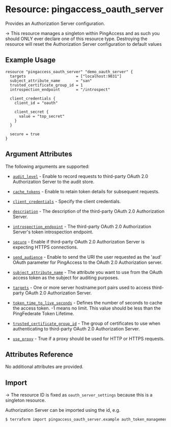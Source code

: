 # Resource: pingaccess_oauth_server

Provides an Authorization Server configuration.

->  This resource manages a singleton within PingAccess and as such you should ONLY ever declare one of this resource type. Destroying the resource will reset the Authorization Server configuration to default values

## Example Usage
```hcl
resource "pingaccess_oauth_server" "demo_oauth_server" {
  targets                      = ["localhost:9031"]
  subject_attribute_name       = "san"
  trusted_certificate_group_id = 1
  introspection_endpoint       = "/introspect"

  client_credentials {
    client_id = "oauth"

    client_secret {
      value = "top_secret"
    }
  }

  secure = true
}
```

## Argument Attributes
The following arguments are supported:

- [`audit_level`](#audit_level) - Enable to record requests to third-party OAuth 2.0 Authorization Server to the audit store.

- [`cache_tokens`](#cache_tokens) - Enable to retain token details for subsequent requests.

- [`client_credentials`](#client_credentials) - Specify the client credentials.

- [`description`](#description) - The description of the third-party OAuth 2.0 Authorization Server.

- [`introspection_endpoint`](#introspection_endpoint) - The third-party OAuth 2.0 Authorization Server's token introspection endpoint.

- [`secure`](#secure) - Enable if third-party OAuth 2.0 Authorization Server is expecting HTTPS connections.

- [`send_audience`](#send_audience) - Enable to send the URI the user requested as the 'aud' OAuth parameter for PingAccess to the OAuth 2.0 Authorization server.

- [`subject_attribute_name`](#subject_attribute_name) - The attribute you want to use from the OAuth access token as the subject for auditing purposes.

- [`targets`](#targets) - One or more server hostname:port pairs used to access third-party OAuth 2.0 Authorization Server.

- [`token_time_to_live_seconds`](#token_time_to_live_seconds) - Defines the number of seconds to cache the access token. -1 means no limit. This value should be less than the PingFederate Token Lifetime.

- [`trusted_certificate_group_id`](#trusted_certificate_group_id) - The group of certificates to use when authenticating to third-party OAuth 2.0 Authorization Server.

- [`use_proxy`](#use_proxy) - True if a proxy should be used for HTTP or HTTPS requests.


## Attributes Reference

No additional attributes are provided.

## Import

-> The resource ID is fixed as `oauth_server_settings` because this is a singleton resource.

Authorization Server can be imported using the id, e.g.

```bash
$ terraform import pingaccess_oauth_server.example auth_token_management
```
